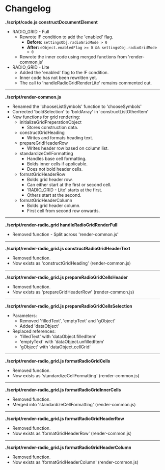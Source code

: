 # Changelog

**./script/code.js constructDocumentElement**
* RADIO_GRID - Full
	* Rewrote IF condition to add the 'enabled' flag.
		* **Before:** `settingsObj.radioGridMode > 0`
		* **After:** `eObject.enabledFlag >= 0 && settingsObj.radioGridMode > 0`
	* Rewrote the inner code using merged functions from 'render-common.js'
* RADIO_GRID - Lite
	* Added the 'enabled' flag to the IF condition.
	* Inner code has not been rewritten yet.
	* The call to 'handleRadioGridRenderLite' remains commented out.

---

**./script/render-common.js**
* Renamed the 'chooseListSymbols' function to 'chooseSymbols'
* Corrected 'boldSelection' to 'boldArray' in 'constructListOtherItem'
* New functions for grid rendering:
	* initializeGridPreperationObject
		* Stores construction data.
	* constructGridHeading
		* Writes and formats heading text.
	* prepareGridHeaderRow
		* Writes header row based on column list.
	* standardizeCellFormatting
		* Handles base cell formatting.
		* Bolds inner cells if applicable.
		* Does not bold header cells.
	* formatGridHeaderRow
		* Bolds grid header row.
		* Can either start at the first or second cell.
		* 'RADIO_GRID - Lite' starts at the first.
		* Others start at the second.
	* formatGridHeaderColumn
		* Bolds grid header column.
		* First cell from second row onwards.

---

**./script/render-radio_grid handleRadioGridRenderFull**
* Removed function - Split across 'render-common.js'

---

**./script/render-radio_grid.js constructRadioGridHeaderText**
* Removed function.
* Now exists as 'constructGridHeading' (render-common.js)

---

**./script/render-radio_grid.js prepareRadioGridCellsHeader**
* Removed function.
* Now exists as 'prepareGridHeaderRow' (render-common.js)

---

**./script/render-radio_grid.js prepareRadioGridCellsSelection**
* Parameters:
	* Removed 'filledText', 'emptyText' and 'gObject'
	* Added 'dataObject'
* Replaced references:
	* 'filledText' with 'dataObject.filledItem'
	* 'emptyText' with 'dataObject.unfilledItem'
	* 'gObject' with 'dataObject.cellGrid'

---

**./script/render-radio_grid.js formatRadioGridCells**
* Removed function.
* Now exists as 'standardizeCellFormatting' (render-common.js)

---

**./script/render-radio_grid.js formatRadioGridInnerCells**
* Removed function.
* Merged into 'standardizeCellFormatting' (render-common.js)

---

**./script/render-radio_grid.js formatRadioGridHeaderRow**
* Removed function.
* Now exists as 'formatGridHeaderRow' (render-common.js)

---

**./script/render-radio_grid.js formatRadioGridHeaderColumn**
* Removed function.
* Now exists as 'formatGridHeaderColumn' (render-common.js)
